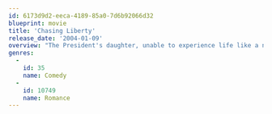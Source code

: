 ```yaml
---
id: 6173d9d2-eeca-4189-85a0-7d6b92066d32
blueprint: movie
title: 'Chasing Liberty'
release_date: '2004-01-09'
overview: "The President's daughter, unable to experience life like a normal 18 year-old, escapes from her entourage of Secret Service agents while traveling in Europe. She falls in love with a handsome British stranger, who also happens to be working undercover for her father."
genres:
  -
    id: 35
    name: Comedy
  -
    id: 10749
    name: Romance
---
```

